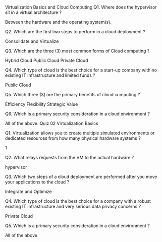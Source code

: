 Virtualization Basics and Cloud Computing
Q1. Where does the hypervisor sit in a virtual architecture ?

Between the hardware and the operating system(s).

Q2. Which are the first two steps to perform in a cloud deployment ?

Consolidate and Virtualize

Q3. Which are the three (3) most common forms of Cloud computing ?

Hybrid Cloud
Public Cloud
Private Cloud

Q4. Which type of cloud is the best choice for a start-up company with no existing IT infrastructure and limited funds ?

Public Cloud

Q5. Which three (3) are the primary benefits of cloud computing ?

Efficiency
Flexibility
Strategic Value

Q6. Which is a primary security consideration in a cloud environment ?

All of the above.
Quiz 02 Virtualization Basics

Q1. Virtualization allows you to create multiple simulated environments or dedicated resources from how many physical hardware systems ?

1

Q2. What relays requests from the VM to the actual hardware ?

hypervisor

Q3. Which two steps of a cloud deployment are performed after you move your applications to the cloud ?

Integrate and Optimize

Q4. Which type of cloud is the best choice for a company with a robust existing IT infrastructure and very serious data privacy concerns ?

Private Cloud

Q5. Which is a primary security consideration in a cloud environment ?

All of the above.
